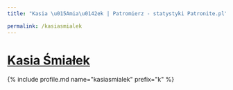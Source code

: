 ```yaml
---
title: "Kasia \u015Amia\u0142ek | Patromierz - statystyki Patronite.pl"

permalink: /kasiasmialek
---
```


# [Kasia Śmiałek](https://patronite.pl/kasiasmialek)

{% include profile.md name="kasiasmialek" prefix="k" %}

